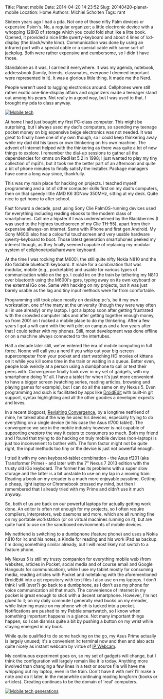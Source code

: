 Title: Planet mobile
Date: 2014-04-20 14:23:52
Slug: 20140420-planet-mobile
Location: Home
Authors: Michiel Scholten
Tags: rant

Sixteen years ago I had a pda. Not one of those nifty Palm devices or expensive Psion's. No, a regular organizer; a little
electronic device with a whopping 128KB of storage which you could fold shut like a litte book. Opened, it provided a nice little
qwerty-keyboard and about 4 lines of lcd-display (the black/white kind). Communication was done by using an infrared port with a
special cable or a special cable with some sort of jackplug. Both were rather expensive and cumbersome, so I didn't have those.

Standalone as it was, I carried it everywhere. It was my agenda, notebook, addressbook (family, friends, classmates, everyone I
deemed important were represented in it). It was a glorious little thing. It made me the Nerd.

People weren't used to lugging electronics around. Cellphones were still rather exotic one-line-display affairs and organizers made
a teenager stand out among his pears. Not really in a good way, but I was used to that. I brought my pda to class anyway.

[![Mobile tech](//farm8.staticflickr.com/7280/13946951525_f8d88697ca_k.jpg)](https://www.flickr.com/photos/aquatix/13946951525/in/set-72157644172332913)

At home I had just bought my first PC-class computer. This might be surprising, but I always used my dad's computers, so spending
my teenage pocket money on big expensive beige electronics was not needed. It was great to finally have one of my own though, so
I could keep thinkering away while my dad did his taxes or own thinkering on his own machine. The advent of internet helped with
the thinkering as there was quite a lot of new things to explore. I remember the dial-up sessions to gather all the dependencies
for xmms on RedHat 5.2 in 1998; I just wanted to play my tiny collection of mp3's, but it took me the better part of an afternoon
and quite a bit of phone minutes to finally satisfy the installer. Package managers have come a long way since, thankfully.

This was my main place for hacking on projects. I teached myself programming and a lot of other computer skills first on my dad's
computers, then on that speedy little AMD K6 3DNow 350MHz, sitting at my desk. Quite nice to get home to after school.

Fast forward a decade, past using Sony Clie PalmOS-running devices used for everything including reading ebooks to
the modern class of smartphones. Call me a hipster if I was underwhelmed by the Blackberries (I was used to the highres touchscreen
of my Clie TH-55), apart from their expensive allways-on internet. Same with iPhone and first gen Android. My Sony M600i also had
a colourful touchscreen and very usable hardware qwerty-keyboard to boot. Those latest generation smartphones peeked my interest
though, as they finally seemed capable of replacing my modular system of cellphone/pda/hardware keyboard.

At the time I was rocking that M600i, the still quite nifty Nokia N810 and the iGo foldable bluetooth keyboard. It made for a
combination that was modular, mobile (e.g., pocketable) and usable for various types of communication while on the go. I could irc on the
train by tethering my N810 over bluetooth using the M600i's gprs, typing away on its own keyboard or the external iGo one. Same
with hacking on my projects, but it was just barely usable as the lag and tiny input methods were far from comfortable.

Programming still took place mostly on desktop pc's, be it my own workstation, one of the many at the university (though they
were way often all in use already) or my laptop. I got a laptop soon after getting frustrated with the crowded computer labs and after
getting together enough money, so from 2001 on I rocked a mobile place to do my thinkering. After a few years I got a wifi card
with the wifi pilot on campus and a few years after that I could tether with my phones. Still, most development was done offline
or on a machine always connected to the intertubes.

Half a decade later still, we've entered the era of mobile computing in full force. Noone will call you a nerd if you whip out
your big-screen supercomputer from your pocket and start watching HD movies of kittens on it while you kill some time in the train
or waiting in a queue. Better even, people look weirdly at a person using a dumbphone to call or text their peers with. Convergence
finally took over in my set of gadgets, with my smartphone doing 'it' all. I have a tablet for when it's just more convenient to
have a bigger screen (watching series, reading articles, browsing and playing games for example), but I can do all the same on my Nexus 5. Even
programming and such is facilitated by apps like [DroidEdit](https://play.google.com/store/apps/details?id=com.aor.droidedit)
with built-in git support, syntax highlighting and all the other goodies a developer expects and loves.

In a recent blogpost, [Revisiting Convergence](http://rix.si/2014/04/07/revisiting-convergence/), by a longtime netfriend of mine,
he talked about the way he used his devices, especially trying to do everything on a single device (in his case the Asus tf700 tablet). The convergence we see
in the mobile industry however is not capable of supporting *creators* the way it caters to consumers so much. Both my friend and
I found that trying to do hacking on truly mobile devices (non-laptop) is just too inconvenient to bother with. The form factor
might not be quite right, the input methods too tiny or the device is just not powerful enough.

I tried it with my own keyboard-tablet combination - the Asus tf201 (aka Transformer Prime) - and later with the 7" Nexus 7 2013 edition
with the trusty old iGo keyboard. The former has its problems with a super slow storage and the latter is a bit unstable to use
on my lap in a moving train. Reading a book on my ereader is a much more enjoyable passtime. Getting a cheap, light laptop or Chromebook
crossed my mind, but then I remembered that I already tried with my Prime and didn't use it much anyway.

So, both of us are back on our powerful laptops for actually getting work done. An editor is often not enough for my projects, so
I often require compilers, interpretors, web daemons and more, which are all running fine on my portable workstation (or on virtual
machines running on it), but are quite hard to use on the sandboxed environments of mobile devices.

My netfriend is switching to a dumbphone (feature phone) and uses a Nokia n810 for irc and his notes, a Kindle for reading and his
work iPad as backup. I'm doing something similar already, but I will most likely not switch to a feature phone.

My Nexus 5 is still my trusty companion for everything mobile web (from websites, articles in Pocket, social media and of course email and
Google Hangouts for communication), while I use my tablet mostly for consuming media, reading articles with Pocket and notetaking with the aforementioned DroidEdit
into a git repository with text files I also use on my laptops. I don't think I will (ever?) go back to a dumbphone, as I don't
use my phone for voice communication all that much. The convenience of internet in my pocket is great enough to stick with a decent
smartphone. However, I'm not glued to it; on my daily commute I generally read books on my ereader, while listening music on my phone
which is tucked into a pocket. Notifications are pushed to my Pebble smartwatch, so I know when something important happens in a glance.
Not many important things happen, so I can dismiss quite a bit by pushing a button on my wrist while staying emerged in my book.

While quite qualified to do some hacking on the go, my Asus Prime actually is largely unused; it's a convenient irc terminal now and
then and also acts quite nicely as instant webcam by
virtue of [IP Webcam](https://play.google.com/store/apps/details?id=com.pas.webcam).

My continuous experiment goes on, so my set of gadgets will change, but I think the configuration will largely remain like it
is today. Anything more involved than changing a few lines in a text or source file will have me whipping out my laptop, even
in the train. Don't have it with me? I'll make a note and do it later, in the meanwhile continuing reading longform (books or
articles). Creating continues to be the domain of 'real' computers.

[![Mobile tech generations](//farm8.staticflickr.com/7279/13947403274_29b6df7007_k.jpg)](https://www.flickr.com/photos/aquatix/13947403274/in/set-72157644172332913/)
